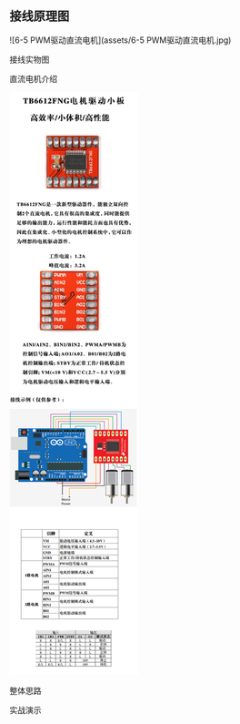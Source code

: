 ## 接线原理图

![6-5 PWM驱动直流电机](assets/6-5 PWM驱动直流电机.jpg)

接线实物图



直流电机介绍

![电机驱动模块使用说明](assets/电机驱动模块使用说明.png)

整体思路



实战演示